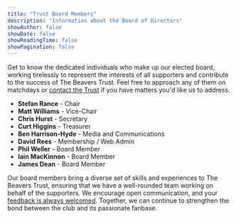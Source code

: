 ```yaml
---
title: "Trust Board Members"
description: "Information about the Board of Directors"
showAuthor: false
showDate: false
showReadingTime: false
showPagination: false
---
```


Get to know the dedicated individuals who make up our elected board, working tirelessly to represent the interests of all supporters and contribute to the success of The Beavers Trust. Feel free to approach any of them on matchdays or [contact the Trust](/contact) if you have matters you'd like us to address.

 - **Stefan Rance** - Chair
 - **Matt Williams** - Vice-Chair
 - **Chris Hurst** - Secretary
 - **Curt Higgins** - Treasurer
 - **Ben Harrison-Hyde** - Media and Communications
 - **David Rees** - Membership / Web Admin
 - **Phil Weller** - Board Member
 - **Iain MacKinnon** - Board Member
 - **James Dean** - Board Member

Our board members bring a diverse set of skills and experiences to The Beavers Trust, ensuring that we have a well-rounded team working on behalf of the supporters. We encourage open communication, and your [feedback is always welcomed](/contact). Together, we can continue to strengthen the bond between the club and its passionate fanbase.